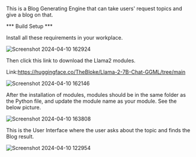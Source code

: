 This is a Blog Generating Engine that can take users' request topics and give a blog on that.

***  Build Setup   ***

Install all these requirements in your workplace.


![Screenshot 2024-04-10 162924](https://github.com/Suraj1719/Blog-Generator-Engine/assets/101680569/0e2dac9c-0085-4047-9e5f-3749cb1a0b74)

Then click this link to download the Llama2 modules.

Link:https://huggingface.co/TheBloke/Llama-2-7B-Chat-GGML/tree/main

![Screenshot 2024-04-10 162146](https://github.com/Suraj1719/Blog-Generator-Engine/assets/101680569/f292026f-bd2a-43d0-b357-03dd3888559d)






After the installation of modules, modules should be in the same folder as the Python file, and update the module name as your module. See the below picture.

![Screenshot 2024-04-10 163808](https://github.com/Suraj1719/Blog-Generator-Engine/assets/101680569/b054a914-bf5b-479e-9b32-6a39860910ba)


This is the User Interface where the user asks about the topic and finds the Blog result.




![Screenshot 2024-04-10 122954](https://github.com/Suraj1719/Blog-Generator-Engine/assets/101680569/4b83f21a-a8ab-4a28-b4fb-3e5b36bb2ddc)
